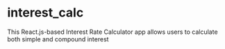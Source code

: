 # interest_calc
This React.js-based Interest Rate Calculator app allows users to calculate both simple and compound interest
